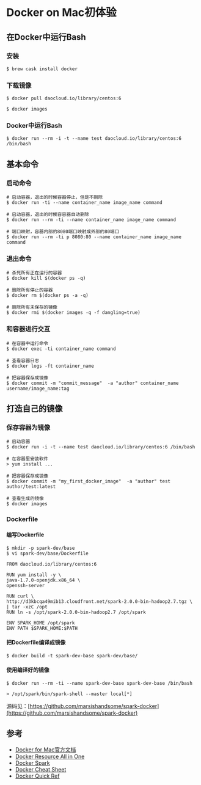 # Docker on Mac初体验

## 在Docker中运行Bash
### 安装
```
$ brew cask install docker
```

### 下载镜像
```
$ docker pull daocloud.io/library/centos:6

$ docker images
```

### Docker中运行Bash
```
$ docker run --rm -i -t --name test daocloud.io/library/centos:6 /bin/bash
```

## 基本命令

### 启动命令
```
# 启动容器，退出的时候容器停止，但是不删除
$ docker run -ti --name container_name image_name command

# 启动容器，退出的时候容容器自动删除
$ docker run --rm -ti --name container_name image_name command

# 端口映射，容器内部的8080端口映射成外部的80端口
$ docker run --rm -ti p 8080:80 --name container_name image_name command
```

### 退出命令
```
# 杀死所有正在运行的容器
$ docker kill $(docker ps -q)

# 删除所有停止的容器
$ docker rm $(docker ps -a -q)

# 删除所有未保存的镜像
$ docker rmi $(docker images -q -f dangling=true)
```

### 和容器进行交互
```
# 在容器中运行命令
$ docker exec -ti container_name command

# 查看容器日志
$ docker logs -ft container_name

# 把容器保存成镜像
$ docker commit -m "commit_message"  -a "author" container_name username/image_name:tag
```

## 打造自己的镜像
### 保存容器为镜像
```
# 启动容器
$ docker run -i -t --name test daocloud.io/library/centos:6 /bin/bash

# 在容器里安装软件
> yum install ...

# 把容器保存成镜像
$ docker commit -m "my_first_docker_image"  -a "author" test author/test:latest

# 查看生成的镜像
$ docker images
```

### Dockerfile

#### 编写Dockerfile
```
$ mkdir -p spark-dev/base
$ vi spark-dev/base/Dockerfile
```

```
FROM daocloud.io/library/centos:6

RUN yum install -y \
java-1.7.0-openjdk.x86_64 \
openssh-server

RUN curl \
http://d3kbcqa49mib13.cloudfront.net/spark-2.0.0-bin-hadoop2.7.tgz \
| tar -xzC /opt
RUN ln -s /opt/spark-2.0.0-bin-hadoop2.7 /opt/spark

ENV SPARK_HOME /opt/spark
ENV PATH $SPARK_HOME:$PATH
```

#### 把Dockerfile编译成镜像
```
$ docker build -t spark-dev-base spark-dev/base/
```

#### 使用编译好的镜像
```
$ docker run --rm -ti --name spark-dev-base spark-dev-base /bin/bash

> /opt/spark/bin/spark-shell --master local[*]
```

源码见：[https://github.com/marsishandsome/spark-docker](https://github.com/marsishandsome/spark-docker)

## 参考
- [Docker for Mac官方文档](https://docs.docker.com/docker-for-mac/)
- [Docker Resource All in One](https://github.com/hangyan/docker-resources/blob/master/README_zh.md)
- [Docker Spark](https://github.com/sequenceiq/docker-spark)
- [Docker Cheat Sheet](http://zeroturnaround.com/wp-content/uploads/2016/03/Docker-cheat-sheet-by-RebelLabs.png)
- [Docker Quick Ref](https://github.com/dimonomid/docker-quick-ref)
